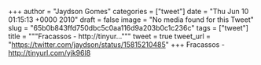 
+++
author = "Jaydson Gomes"
categories = ["tweet"]
date = "Thu Jun 10 01:15:13 +0000 2010"
draft = false
image = "No media found for this Tweet"
slug = "65b0b843ffd750dbc5c0aa116d9a203b0c1c236c"
tags = ["tweet"]
title = """Fracassos - http://tinyur..."""
tweet = true
tweet_url = "https://twitter.com/jaydson/status/15815210485"
+++
Fracassos - http://tinyurl.com/yjk96l8
